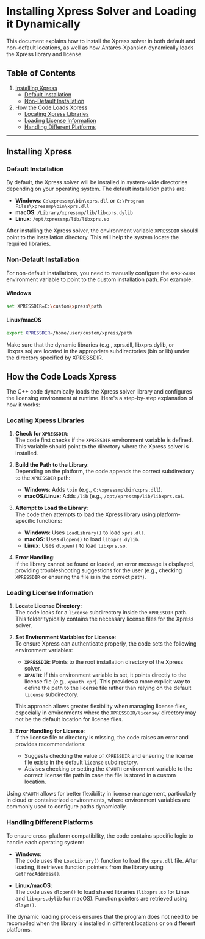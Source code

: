 # Installing Xpress Solver and Loading it Dynamically

This document explains how to install the Xpress solver in both default and non-default locations, as well as how Antares-Xpansion dynamically loads the Xpress library and license. 

## Table of Contents

1. [Installing Xpress](#installing-xpress)
   - [Default Installation](#default-installation)
   - [Non-Default Installation](#non-default-installation)
2. [How the Code Loads Xpress](#how-the-code-loads-xpress)
   - [Locating Xpress Libraries](#locating-xpress-libraries)
   - [Loading License Information](#loading-license-information)
   - [Handling Different Platforms](#handling-different-platforms)

---

## Installing Xpress

### Default Installation

By default, the Xpress solver will be installed in system-wide directories depending on your operating system. The default installation paths are:

- **Windows**: `C:\xpressmp\bin\xprs.dll` or `C:\Program Files\xpressmp\bin\xprs.dll`
- **macOS**: `/Library/xpressmp/lib/libxprs.dylib`
- **Linux**: `/opt/xpressmp/lib/libxprs.so`

After installing the Xpress solver, the environment variable `XPRESSDIR` should point to the installation directory. This will help the system locate the required libraries.

### Non-Default Installation

For non-default installations, you need to manually configure the `XPRESSDIR` environment variable to point to the custom installation path. For example:

#### Windows
```bash
set XPRESSDIR=C:\custom\xpress\path
```

#### Linux/macOS
```bash
export XPRESSDIR=/home/user/custom/xpress/path
```
Make sure that the dynamic libraries (e.g., xprs.dll, libxprs.dylib, or libxprs.so) are located in the appropriate subdirectories (bin or lib) under the directory specified by XPRESSDIR.

## How the Code Loads Xpress

The C++ code dynamically loads the Xpress solver library and configures the licensing environment at runtime. Here's a step-by-step explanation of how it works:

### Locating Xpress Libraries

1. **Check for `XPRESSDIR`**:  
   The code first checks if the `XPRESSDIR` environment variable is defined. This variable should point to the directory where the Xpress solver is installed.

2. **Build the Path to the Library**:  
   Depending on the platform, the code appends the correct subdirectory to the `XPRESSDIR` path:
   - **Windows**: Adds `\bin` (e.g., `C:\xpressmp\bin\xprs.dll`).
   - **macOS/Linux**: Adds `/lib` (e.g., `/opt/xpressmp/lib/libxprs.so`).

3. **Attempt to Load the Library**:  
   The code then attempts to load the Xpress library using platform-specific functions:
   - **Windows**: Uses `LoadLibrary()` to load `xprs.dll`.
   - **macOS**: Uses `dlopen()` to load `libxprs.dylib`.
   - **Linux**: Uses `dlopen()` to load `libxprs.so`.

4. **Error Handling**:  
   If the library cannot be found or loaded, an error message is displayed, providing troubleshooting suggestions for the user (e.g., checking `XPRESSDIR` or ensuring the file is in the correct path).

### Loading License Information

1. **Locate License Directory**:  
   The code looks for a `license` subdirectory inside the `XPRESSDIR` path. This folder typically contains the necessary license files for the Xpress solver.

2. **Set Environment Variables for License**:  
   To ensure Xpress can authenticate properly, the code sets the following environment variables:

   - **`XPRESSDIR`**: Points to the root installation directory of the Xpress solver.
   - **`XPAUTH`**: If this environment variable is set, it points directly to the license file (e.g., `xpauth.xpr`). This provides a more explicit way to define the path to the license file rather than relying on the default `license` subdirectory.

   This approach allows greater flexibility when managing license files, especially in environments where the `XPRESSDIR/license/` directory may not be the default location for license files.

3. **Error Handling for License**:  
   If the license file or directory is missing, the code raises an error and provides recommendations:
   - Suggests checking the value of `XPRESSDIR` and ensuring the license file exists in the default `license` subdirectory.
   - Advises checking or setting the `XPAUTH` environment variable to the correct license file path in case the file is stored in a custom location.

Using `XPAUTH` allows for better flexibility in license management, particularly in cloud or containerized environments, where environment variables are commonly used to configure paths dynamically.


### Handling Different Platforms

To ensure cross-platform compatibility, the code contains specific logic to handle each operating system:

- **Windows**:  
  The code uses the `LoadLibrary()` function to load the `xprs.dll` file. After loading, it retrieves function pointers from the library using `GetProcAddress()`.

- **Linux/macOS**:  
  The code uses `dlopen()` to load shared libraries (`libxprs.so` for Linux and `libxprs.dylib` for macOS). Function pointers are retrieved using `dlsym()`.

The dynamic loading process ensures that the program does not need to be recompiled when the library is installed in different locations or on different platforms.

